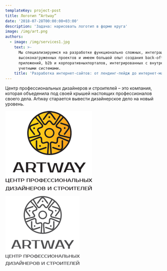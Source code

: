 ```yaml
---
templateKey: project-post
title: Логотип “Artway”
date: '2018-07-28T00:00:00+03:00'
description: 'Задача: нарисовать логотип в форме круга'
image: /img/art.png
authors:
  - image: /img/services1.jpg
    text: >-
      Мы специализируемся на разработке функционально сложных, интеграционных и
      высоконагруженных проектов и имеем большой опыт создания back-office
      приложений, b2b и корпоративныхпорталов, интегрированных с внутренними
      учетными системами.
    title: 'Разработка интернет-сайтов: от лендинг-пейдж до интернет-магазина'
---
```

Центр профессиональных дизайнеров и строителей – это компания, которая объеденила под своей крышей настоящих профессионалов своего дела. Artway старается вывести дизайнерское дело на новый уровень.

![Логотип “Artway”](/img/art2.png)

![Логотип “Artway”](/img/art-gr.png)
